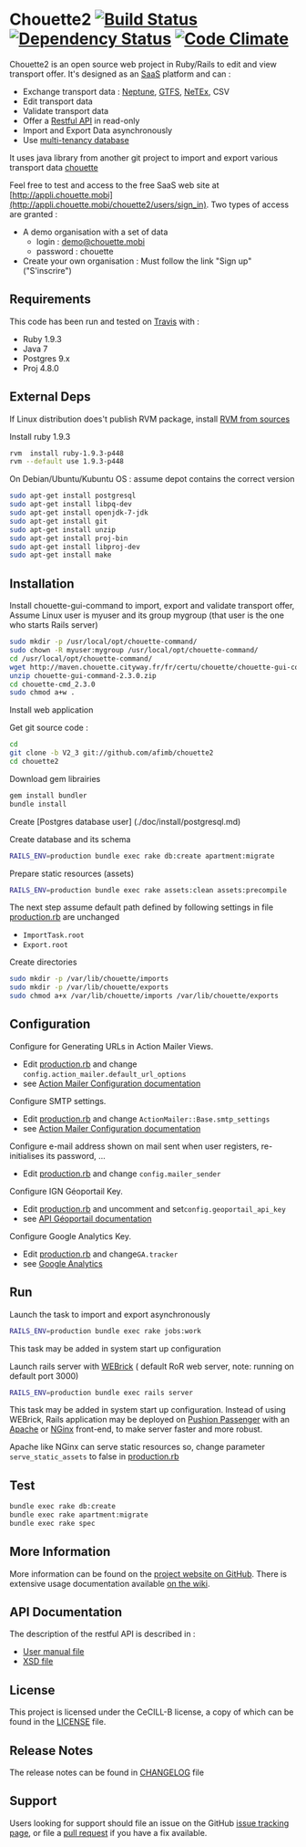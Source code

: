 # Chouette2 [![Build Status](https://travis-ci.org/afimb/chouette2.png)](http://travis-ci.org/afimb/chouette2?branch=master) [![Dependency Status](https://gemnasium.com/afimb/chouette2.png)](https://gemnasium.com/afimb/chouette2) [![Code Climate](https://codeclimate.com/github/afimb/chouette2.png)](https://codeclimate.com/github/afimb/chouette2)

Chouette2 is an open source web project in Ruby/Rails to edit and view transport offer. It's designed as an [SaaS](http://en.wikipedia.org/wiki/Software_as_a_service) platform and can :
* Exchange transport data : [Neptune](http://www.chouette.mobi/spip.php?rubrique61), [GTFS](https://developers.google.com/transit/gtfs/reference?hl=fr), [NeTEx](http://www.kizoom.com/standards/netex/), CSV
* Edit transport data
* Validate transport data
* Offer a [Restful API](https://en.wikipedia.org/wiki/Representational_state_transfer) in read-only
* Import and Export Data asynchronously
* Use [multi-tenancy database](http://en.wikipedia.org/wiki/Multitenancy)

It uses java library from another git project to import and export various transport data [chouette](http://github.com/afimb/chouette)

Feel free to test and access to the free SaaS web site at [http://appli.chouette.mobi](http://appli.chouette.mobi/chouette2/users/sign_in). Two types of access are granted :
* A demo organisation with a set of data
  * login : demo@chouette.mobi
  * password : chouette
* Create your own organisation : Must follow the link "Sign up" ("S'inscrire")

Requirements
------------

This code has been run and tested on [Travis](http://travis-ci.org/afimb/chouette2?branch=master) with :
* Ruby 1.9.3
* Java 7
* Postgres 9.x
* Proj 4.8.0

External Deps
-------------

If Linux distribution does't publish RVM package,
install [RVM from sources](./doc/install/rvm.md)

Install ruby 1.9.3
```sh
rvm  install ruby-1.9.3-p448
rvm --default use 1.9.3-p448
```

On Debian/Ubuntu/Kubuntu OS : assume depot contains the correct version

```sh
sudo apt-get install postgresql
sudo apt-get install libpq-dev
sudo apt-get install openjdk-7-jdk
sudo apt-get install git
sudo apt-get install unzip
sudo apt-get install proj-bin
sudo apt-get install libproj-dev
sudo apt-get install make
```

Installation
------------


Install chouette-gui-command to import, export and validate transport offer,
Assume Linux user is myuser and its group mygroup (that user is the one who starts Rails server)
```sh
sudo mkdir -p /usr/local/opt/chouette-command/
sudo chown -R myuser:mygroup /usr/local/opt/chouette-command/
cd /usr/local/opt/chouette-command/
wget http://maven.chouette.cityway.fr/fr/certu/chouette/chouette-gui-command/2.3.0/chouette-gui-command-2.3.0.zip
unzip chouette-gui-command-2.3.0.zip
cd chouette-cmd_2.3.0
sudo chmod a+w .
```

Install web application

Get git source code :
```sh
cd
git clone -b V2_3 git://github.com/afimb/chouette2
cd chouette2
```
Download gem librairies
```sh
gem install bundler
bundle install
```
Create [Postgres database user] (./doc/install/postgresql.md)

Create database and its schema
```sh
RAILS_ENV=production bundle exec rake db:create apartment:migrate
```

Prepare static resources (assets)
```sh
RAILS_ENV=production bundle exec rake assets:clean assets:precompile
```

The next step assume default path defined by following settings in file [production.rb](./config/environments/production.rb) are unchanged
* ```ImportTask.root```
* ```Export.root```

Create directories
```sh
sudo mkdir -p /var/lib/chouette/imports
sudo mkdir -p /var/lib/chouette/exports
sudo chmod a+x /var/lib/chouette/imports /var/lib/chouette/exports
```

Configuration
-------------

Configure for Generating URLs in Action Mailer Views.
* Edit [production.rb](./config/environments/production.rb) and change ```config.action_mailer.default_url_options```
* see [Action Mailer Configuration documentation](http://guides.rubyonrails.org/action_mailer_basics.html)

Configure SMTP settings.
* Edit [production.rb](./config/environments/production.rb) and change ```ActionMailer::Base.smtp_settings```
* see [Action Mailer Configuration documentation](http://guides.rubyonrails.org/action_mailer_basics.html)

Configure e-mail address shown on mail sent when user registers, re-initialises its password, ...
* Edit [production.rb](./config/environments/production.rb) and change ```config.mailer_sender```

Configure IGN Géoportail Key.
* Edit [production.rb](./config/environments/production.rb) and uncomment and set```config.geoportail_api_key```
* see [API Géoportail documentation](http://api.ign.fr/accueil)

Configure Google Analytics Key.
* Edit [production.rb](./config/environments/production.rb) and change```GA.tracker```
* see [Google Analytics](https://www.google.fr/intl/fr/analytics/)


Run
---

Launch the task to import and export asynchronously
```sh
RAILS_ENV=production bundle exec rake jobs:work
```
This task may be added in system start up configuration

Launch rails server with [WEBrick](http://guides.rubyonrails.org/command_line.html#server-with-different-backends) ( default RoR web server, note: running on default port 3000)
```sh
RAILS_ENV=production bundle exec rails server
```

This task may be added in system start up configuration.
Instead of using WEBrick, Rails application may be deployed on [Pushion Passenger](https://www.phusionpassenger.com/) with an [Apache](http://httpd.apache.org/) or [NGinx](http://nginx.com/) front-end, to make server faster and more robust.

Apache like NGinx can serve static resources
so, change parameter ```serve_static_assets``` to false in [production.rb](./config/environments/production.rb)

Test
----

```sh
bundle exec rake db:create
bundle exec rake apartment:migrate
bundle exec rake spec
```

More Information
----------------

More information can be found on the [project website on GitHub](.).
There is extensive usage documentation available [on the wiki](../../wiki).

API Documentation
-----------------

The description of the restful API is described in :
* [User manual file](./doc/interfaces/Chouette_API_REST_v1.2.pdf)
* [XSD file](./doc/interfaces/api_rest_v1.xsd)


License
-------

This project is licensed under the CeCILL-B license, a copy of which can be found in the [LICENSE](./LICENSE.md) file.

Release Notes
-------------

The release notes can be found in [CHANGELOG](./CHANGELOG.md) file

Support
-------

Users looking for support should file an issue on the GitHub [issue tracking page](../../issues), or file a [pull request](../../pulls) if you have a fix available.
